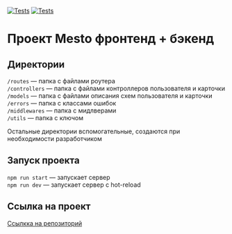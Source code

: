 [![Tests](../../actions/workflows/tests-14-sprint.yml/badge.svg)](../../actions/workflows/tests-14-sprint.yml) [![Tests](../../actions/workflows/tests-13-sprint.yml/badge.svg)](../../actions/workflows/tests-13-sprint.yml)
# Проект Mesto фронтенд + бэкенд


## Директории

`/routes` — папка с файлами роутера  
`/controllers` — папка с файлами контроллеров пользователя и карточки   
`/models` — папка с файлами описания схем пользователя и карточки  
`/errors` — папка с классами ошибок  
`/middlewares` — папка с мидлверами  
`/utils` — папка с ключом
  
Остальные директории вспомогательные, создаются при необходимости разработчиком

## Запуск проекта

`npm run start` — запускает сервер   
`npm run dev` — запускает сервер с hot-reload

## Ссылка на проект  

[Ссылкка на репозиторий](https://github.com/ARTALEAL/express-mesto-gha)
